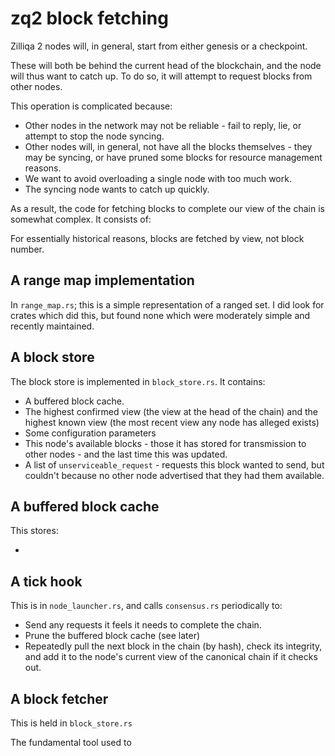 # zq2 block fetching

Zilliqa 2 nodes will, in general, start from either genesis or a checkpoint.

These will both be behind the current head of the blockchain, and the node will thus want to catch up. To do so, it will attempt to request blocks from other nodes.

This operation is complicated because:

 - Other nodes in the network may not be reliable - fail to reply, lie, or attempt to stop the node syncing.
 - Other nodes will, in general, not have all the blocks themselves - they may be syncing, or have pruned some blocks for resource management reasons.
 - We want to avoid overloading a single node with too much work.
 - The syncing node wants to catch up quickly.

As a result, the code for fetching blocks to complete our view of the chain is somewhat complex. It consists of:

For essentially historical reasons, blocks are fetched by view, not block number.

## A range map implementation

In `range_map.rs`; this is a simple representation of a ranged set. I
did look for crates which did this, but found none which were
moderately simple and recently maintained.

## A block store

The block store is implemented in `block_store.rs`. It contains:

 * A buffered block cache.
 * The highest confirmed view (the view at the head of the chain) and the highest known view (the most recent view any node has alleged exists)
 * Some configuration parameters
 * This node's available blocks - those it has stored for transmission to other nodes - and the last time this was updated.
 * A list of `unserviceable_request` - requests this block wanted to send, but couldn't because no other node advertised that they had them available.

## A buffered block cache

This stores:

 * 

## A tick hook

This is in `node_launcher.rs`, and calls `consensus.rs` periodically to:

 - Send any requests it feels it needs to complete the chain.
 - Prune the buffered block cache (see later)
 - Repeatedly pull the next block in the chain (by hash), check its
   integrity, and add it to the node's current view of the canonical
   chain if it checks out.

## A block fetcher

This is held in `block_store.rs`
   
The fundamental tool used to 
